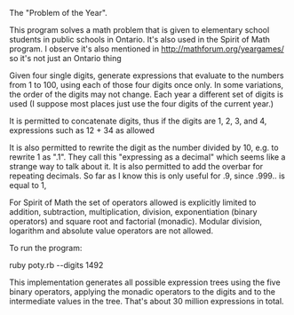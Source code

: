 The "Problem of the Year".

This program solves a math problem that is given to elementary school students in public schools in Ontario.  It's also used in the Spirit of Math program.  I observe it's also mentioned in http://mathforum.org/yeargames/ so it's not just an Ontario thing

Given four single digits, generate expressions that evaluate to the numbers from 1 to 100, using each of those four digits once only.  In some variations, the order of the digits may not change.  Each year a different set of digits is used (I suppose most places just use the four digits of the current year.)

It is permitted to concatenate digits, thus if the digits are 1, 2, 3, and 4, expressions such as 12 + 34 as allowed

It is also permitted to rewrite the digit as the number divided by 10, e.g. to rewrite 1 as ".1".  They call this "expressing as a decimal" which seems like a strange way to talk about it.  It is also permitted to add the overbar for repeating decimals.  So far as I know this is only useful for .9, since .999.. is equal to 1,

For Spirit of Math the set of operators allowed is explicitly limited to addition, subtraction, multiplication, division, exponentiation (binary operators) and square root and factorial (monadic).  Modular division, logarithm and absolute value operators are not allowed.

To run the program:

ruby poty.rb --digits 1492

This implementation generates all possible expression trees using the five binary operators, applying the monadic operators to the digits and to the intermediate values in the tree.  That's about 30 million expressions in total.

